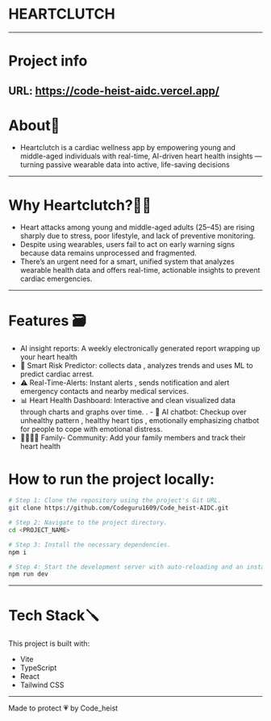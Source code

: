 # HEARTCLUTCH
----
# Project info
**URL: https://code-heist-aidc.vercel.app/**
----
# About🚀

- Heartclutch is a cardiac wellness app by empowering young and middle-aged individuals with real-time, AI-driven heart health insights — turning passive wearable data into active, life-saving decisions
----
# Why Heartclutch?💙🤍

- Heart attacks among young and middle-aged adults (25–45) are rising sharply due to stress, poor lifestyle, and lack of preventive monitoring.
-  Despite using wearables, users fail to act on early warning signs because data remains unprocessed and fragmented.
- There’s an urgent need for a smart, unified system that analyzes wearable health data and offers real-time, actionable insights to prevent cardiac emergencies.
-----
# Features 🗃️ 
- AI insight reports: A weekly electronically generated report wrapping up your heart health
- 🧠 Smart Risk Predictor: collects data , analyzes trends and uses ML to predict cardiac arrest. 
- ⚠️ Real-Time-Alerts: Instant alerts , sends notification and alert emergency contacts and nearby medical services. 
- 📊 Heart Health Dashboard: Interactive and clean visualized data through charts and graphs over time. . - 🤖 AI chatbot: Checkup over unhealthy pattern , healthy heart tips , emotionally emphasizing chatbot for people to cope with emotional distress. 
- 👨‍👩‍👧‍👦 Family- Community: Add your family members and track their heart health

# How to run the project locally:

```sh
# Step 1: Clone the repository using the project's Git URL.
git clone https://github.com/Codeguru1609/Code_heist-AIDC.git

# Step 2: Navigate to the project directory.
cd <PROJECT_NAME>

# Step 3: Install the necessary dependencies.
npm i

# Step 4: Start the development server with auto-reloading and an instant preview.
npm run dev
``` 
----

# Tech Stack🪛
This project is built with:

- Vite
- TypeScript
- React
- Tailwind CSS
----

Made to protect 💗 by Code_heist
